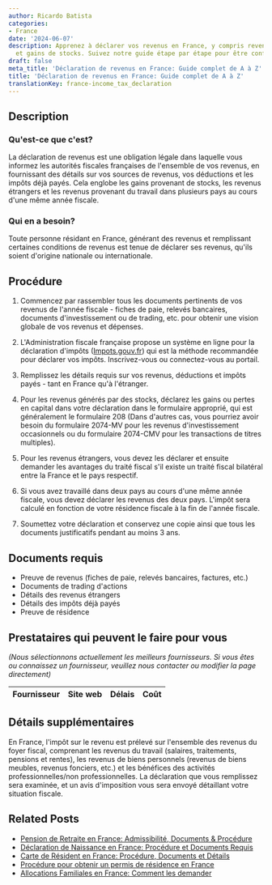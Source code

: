 ```yaml
---
author: Ricardo Batista
categories:
- France
date: '2024-06-07'
description: Apprenez à déclarer vos revenus en France, y compris revenus étrangers
  et gains de stocks. Suivez notre guide étape par étape pour être conforme.
draft: false
meta_title: 'Déclaration de revenus en France: Guide complet de A à Z'
title: 'Déclaration de revenus en France: Guide complet de A à Z'
translationKey: france-income_tax_declaration
---
```


## Description
### Qu'est-ce que c'est?
La déclaration de revenus est une obligation légale dans laquelle vous informez les autorités fiscales françaises de l'ensemble de vos revenus, en fournissant des détails sur vos sources de revenus, vos déductions et les impôts déjà payés. Cela englobe les gains provenant de stocks, les revenus étrangers et les revenus provenant du travail dans plusieurs pays au cours d'une même année fiscale.
### Qui en a besoin?
Toute personne résidant en France, générant des revenus et remplissant certaines conditions de revenus est tenue de déclarer ses revenus, qu'ils soient d'origine nationale ou internationale.

## Procédure
1. Commencez par rassembler tous les documents pertinents de vos revenus de l'année fiscale - fiches de paie, relevés bancaires, documents d'investissement ou de trading, etc. pour obtenir une vision globale de vos revenus et dépenses.
   
2. L'Administration fiscale française propose un système en ligne pour la déclaration d'impôts ([Impots.gouv.fr](https://www.impots.gouv.fr/portail/)) qui est la méthode recommandée pour déclarer vos impôts. Inscrivez-vous ou connectez-vous au portail.

3. Remplissez les détails requis sur vos revenus, déductions et impôts payés - tant en France qu'à l'étranger.
   
4. Pour les revenus générés par des stocks, déclarez les gains ou pertes en capital dans votre déclaration dans le formulaire approprié, qui est généralement le formulaire 208 (Dans d'autres cas, vous pourriez avoir besoin du formulaire 2074-MV pour les revenus d'investissement occasionnels ou du formulaire 2074-CMV pour les transactions de titres multiples).

5. Pour les revenus étrangers, vous devez les déclarer et ensuite demander les avantages du traité fiscal s'il existe un traité fiscal bilatéral entre la France et le pays respectif.

6. Si vous avez travaillé dans deux pays au cours d'une même année fiscale, vous devez déclarer les revenus des deux pays. L'impôt sera calculé en fonction de votre résidence fiscale à la fin de l'année fiscale.

7. Soumettez votre déclaration et conservez une copie ainsi que tous les documents justificatifs pendant au moins 3 ans.

## Documents requis
- Preuve de revenus (fiches de paie, relevés bancaires, factures, etc.)
- Documents de trading d'actions
- Détails des revenus étrangers
- Détails des impôts déjà payés
- Preuve de résidence

## Prestataires qui peuvent le faire pour vous

_(Nous sélectionnons actuellement les meilleurs fournisseurs. Si vous êtes ou connaissez un fournisseur, veuillez nous contacter ou modifier la page directement)_

| Fournisseur     |     Site web    |     Délais       |       Coût       |
| --------------- | --------------- |  :-------------: | :-------------: |

## Détails supplémentaires
En France, l'impôt sur le revenu est prélevé sur l'ensemble des revenus du foyer fiscal, comprenant les revenus du travail (salaires, traitements, pensions et rentes), les revenus de biens personnels (revenus de biens meubles, revenus fonciers, etc.) et les bénéfices des activités professionnelles/non professionnelles. La déclaration que vous remplissez sera examinée, et un avis d'imposition vous sera envoyé détaillant votre situation fiscale.


## Related Posts

- [Pension de Retraite en France: Admissibilité, Documents & Procédure](https://tramitit.com/fr/guides/france/demande_de_pension_de_retraite/)
- [Déclaration de Naissance en France: Procédure et Documents Requis](https://tramitit.com/fr/guides/france/declaration_de_naissance/)
- [Carte de Résident en France: Procédure, Documents et Détails](https://tramitit.com/fr/guides/france/demande_de_carte_de_resident/)
- [Procédure pour obtenir un permis de résidence en France](https://tramitit.com/fr/guides/france/demande_de_carte_de_sejour/)
- [Allocations Familiales en France: Comment les demander](https://tramitit.com/fr/guides/france/demande_dallocation_familiale/)